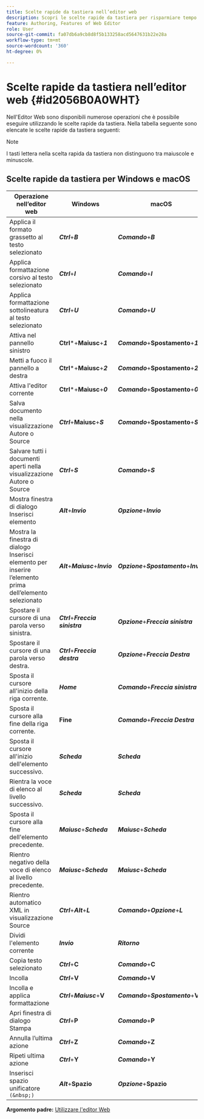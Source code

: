 ```yaml
---
title: Scelte rapide da tastiera nell’editor web
description: Scopri le scelte rapide da tastiera per risparmiare tempo nell’editor web di AEM Guides.
feature: Authoring, Features of Web Editor
role: User
source-git-commit: fa07db6a9cb8d8f5b133258acd5647631b22e28a
workflow-type: tm+mt
source-wordcount: '360'
ht-degree: 0%

---
```


# Scelte rapide da tastiera nell’editor web {#id2056B0A0WHT}

Nell&#39;Editor Web sono disponibili numerose operazioni che è possibile eseguire utilizzando le scelte rapide da tastiera. Nella tabella seguente sono elencate le scelte rapide da tastiera seguenti:

>[!NOTE]
>
> I tasti lettera nella scelta rapida da tastiera non distinguono tra maiuscole e minuscole.

## Scelte rapide da tastiera per Windows e macOS

| Operazione nell’editor web | Windows | macOS |
|-----------------------|-----------------|-----------------|
| Applica il formato grassetto al testo selezionato | ***Ctrl***+***B*** | ***Comando***+***B*** |
| Applica formattazione corsivo al testo selezionato | ***Ctrl***+***I*** | ***Comando***+***I*** |
| Applica formattazione sottolineatura al testo selezionato | ***Ctrl***+***U*** | ***Comando***+***U*** |
| Attiva nel pannello sinistro | **Ctrl***+**Maiusc**+***1*** | ***Comando***+**Spostamento**+***1*** |
| Metti a fuoco il pannello a destra | **Ctrl***+**Maiusc**+***2*** | ***Comando***+**Spostamento**+***2*** |
| Attiva l&#39;editor corrente | **Ctrl***+**Maiusc**+***0*** | ***Comando***+**Spostamento**+***0*** |
| Salva documento nella visualizzazione Autore o Source | ***Ctrl***+**Maiusc**+***S*** | ***Comando***+**Spostamento**+***S*** |
| Salvare tutti i documenti aperti nella visualizzazione Autore o Source | ***Ctrl***+***S*** | ***Comando***+***S*** |
| Mostra finestra di dialogo Inserisci elemento | ***Alt***+***Invio*** | ***Opzione***+***Invio*** |
| Mostra la finestra di dialogo Inserisci elemento per inserire l’elemento prima dell’elemento selezionato | ***Alt***+***Maiusc***+***Invio*** | ***Opzione***+***Spostamento***+***Invio*** |
| Spostare il cursore di una parola verso sinistra. | ***Ctrl***+***Freccia sinistra*** | ***Opzione***+***Freccia sinistra*** |
| Spostare il cursore di una parola verso destra. | ***Ctrl***+***Freccia destra*** | ***Opzione***+***Freccia Destra*** |
| Sposta il cursore all&#39;inizio della riga corrente. | ***Home*** | ***Comando***+***Freccia sinistra*** |
| Sposta il cursore alla fine della riga corrente. | **Fine** | ***Comando***+***Freccia Destra*** |
| Sposta il cursore all&#39;inizio dell&#39;elemento successivo. | ***Scheda*** | ***Scheda*** |
| Rientra la voce di elenco al livello successivo. | ***Scheda*** | ***Scheda*** |
| Sposta il cursore alla fine dell&#39;elemento precedente. | ***Maiusc***+***Scheda*** | ***Maiusc***+***Scheda*** |
| Rientro negativo della voce di elenco al livello precedente. | ***Maiusc***+***Scheda*** | ***Maiusc***+***Scheda*** |
| Rientro automatico XML in visualizzazione Source | ***Ctrl***+***Alt***+***L*** | ***Comando***+***Opzione***+***L*** |
| Dividi l&#39;elemento corrente | ***Invio*** | ***Ritorno*** |
| Copia testo selezionato | ***Ctrl***+**C** | ***Comando***+**C** |
| Incolla | ***Ctrl***+**V** | ***Comando***+**V** |
| Incolla e applica formattazione | ***Ctrl***+***Maiusc***+**V** | ***Comando***+***Spostamento***+**V** |
| Apri finestra di dialogo Stampa | ***Ctrl***+**P** | ***Comando***+**P** |
| Annulla l’ultima azione | ***Ctrl***+**Z** | ***Comando***+**Z** |
| Ripeti ultima azione | ***Ctrl***+**Y** | ***Comando***+**Y** |
| Inserisci spazio unificatore `(&nbsp;)` | ***Alt***+**Spazio** | ***Opzione***+**Spazio** |

**Argomento padre:** [Utilizzare l&#39;editor Web](web-editor.md)
